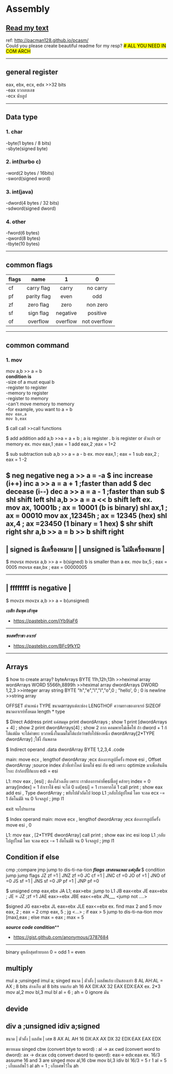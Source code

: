 # Assembly
## [Read my text](https://github.com/itsmebabysmiley/Assembly/blob/master/text)
ref:
http://pacman128.github.io/pcasm/  
Could you please create beautiful readme for my resp?
<mark># ALL YOU NEED IN COM ARCH </mark>
***
## general register 
eax, ebx, ecx, edx  >>32 bits  
    -eax บวกลบเลข  
    -ecx นับลูป  
***
## Data type  
### 1. char  
   -byte(1 bytes / 8 bits)  
   -sbyte(signed byte)  
### 2. int(turbo c)  
   -word(2 bytes / 16bits)  
   -sword(signed word)  
### 3. int(java)  
   -dword(4 bytes / 32 bits)    
   -sdword(signed dword)  
### 4. other
   -fword(6 bytes)  
   -qword(8 bytes)  
   -tbyte(10 bytes)  
***
## common flags
|flags |     name    |    1       |   0          |
|------|:-----------:|:----------:|:------------:|
|cf    | carry flag  |  carry     | no carry     |
|pf    | parity flag |  even      | odd          |
|zf    | zero flag   |  zero      | non zero     |     
|sf    | sign flag   |  negative  | positive     |     
|of    | overflow    |  overflow  | not overflow |         
***
## common command
### 1. mov  
mov a,b >> a = b\
**condition is**  
   -size of a must equal b\
   -register to register\
   -memory to register\
   -register to memory\
   -can't move memory to memory\
      -for example, you want to a = b\
         ```mov eax,a```\
         ```mov b,eax ```
         
$ call
call    >>call functions

$ add addition
add a,b >>a = a + b ; a is register . b is register or ตัวแปร or memory
ex.
  mov eax,1 ;eax = 1
  add eax,2 ;eax = 1+2

$ sub subtraction
sub a,b >> a = a - b
ex.
  mov eax,1 ; eax = 1
  sub eax,2 ; eax = 1 -2
  
$ neg negative
neg a >> a = -a
$ inc increase (i++)
inc a >> a = a + 1  ;faster than add
$ dec decease (i--)
dec a >> a = a - 1  ;faster than sub
$ shl shift left
shl a,b >> a = a << b shift left
ex.
  mov ax, 10001b  ; ax = 10001 (b is binary)
  shl ax,1        ; ax = 00010
  mov ax ,12345h  ; ax = 12345 (hex)
  shl ax,4        ; ax =23450 (1 binary = 1 hex)
$ shr shift right
shr a,b >> a = b >> b shift right
--------------------------------
| signed is มีเครื่องหมาย          |
| unsigned is ไม่มีเครื่องหมาย      |
--------------------------------
$ movsx
movsx a,b >> a = b(signed) b is smaller than a
ex.
  mov bx,5 ; eax = 0005
  movsx eax,bx  ; eax = 00000005
  
---------------------------
| ffffffff is negative    |
---------------------------

$ movzx
movzx a,b >> a = b(unsigned)

***********เบสิก อินพุด เอ้าพุด***********
*   https://pastebin.com/jYb9iaF6   
*************************************
***********ซอสศรีราชา อาเรย์***********
* https://pastebin.com/BFc9fkYD     
************************************

## Arrays
$ how to create array?
byteArrays BYTE  11h,12h,13h  >>heximal array
wordArrays WORD  5566h,8899h  >>heximal array
dwordArrays DWORD 1,2,3       >>integer array
string BYTE "h","e","l","l","o",0 ; "hello', 0 ; 0 is newline  >>string array

OFFSET ตำแหน่ง
TYPE ขนาดarrayแต่ละช่อง
LENGTHOF ความยางของอาเรย์
SIZEOF ขนาดอาเรย์ทั้งหมด length * type

$ Direct Address
print แค่สมมุด
print dwordArrays ; show 1
print [dwordArrays + 4] ; show 2
print dwordArrays[4] ; show 2
กาก คอมพายไม่เช็คให้ ถ้า dword + 1 ก้ได้แต่ผิด จะได้ค่าขยะ บวกหนึ่งในเมมไม่ได้แปลว่าขยับไปช่องหนึ่ง
dwordArray[2*TYPE dwordArray] ;ใช้งี้ กันพลาด

$ Indirect operand
.data
  dwordArray BYTE 1,2,3,4
.code
 
 main:
  move ecx , lengthof dwordArray    ;ecx ต้องการลูปกี่ครั้ง
  move esi , Offset dwordArray      ;source index ตัวที่เท่าไหล่ นิยมใช่ esi กับ edi เพราะ optimize มาเพื่อส้นตีนไรอะ ถ้าก้อปปี้ก้แบบ edi = esi 
  
 L1:
  mov eax , [esi] ; ต้องใส่วงเล็บ เพราะ เราต้องการค่าที่esiชี้อยู่ คล้ายๆ index = 0 array[index] = 1 ถ้าเราใช้ esi จะได้ 0 แต่[esi] = 1 เราอยากได้ 1
  call print      ; show eax
  add esi , Type dwordArray   ; ขยับไปตัวถัดไป
  loop L1 ;กลับไปลูปใหม่่ โดย จะลด ecx -= 1 อัตโนมัติ จน 0 จึงจลลูป ; jmp l1
  
  exit จบโปรแกรม
  
$ Index operand
main:
  move ecx , lengthof dwordArray    ;ecx ต้องการลูปกี่ครั้ง
  move esi , 0       
  
 L1:
  mov eax , [2*TYPE dwordArray]
  call print      ; show eax
  inc esi
  loop L1 ;กลับไปลูปใหม่่ โดย จะลด ecx -= 1 อัตโนมัติ จน 0 จึงจลลูป ; jmp l1

## Condition if else
  cmp ;compare
  jmp jump to dis-ti-na-tion
  *****flags เขาสอนแหละ แต่กุลืม*****
  $ condition jump
  jump flags
  JZ zf =1    | JNZ zf =0
  JC cf =1    | JNC cf =0
  JO of =1    | JNO of =0
  JS sf =1    | JNS sf =0
  JP pf =1    | JNP pf =0
  
  $ unsigned
  cmp eax,ebx
  JA L1; eax>ebx ;jump to L1
  JB eax<ebx
  JE eax=ebx ; JE = JZ ;zf =1
  JAE eax>=ebx
  JBE eax<=ebx
  JN___ <jump not ....>
  
  $signed
  JG eax>ebx
  JL eax<ebx
  JE eax = ebx
  JGE eax>=ebx
  JLE eax<=ebx
  ex. find max 2 and 5
    mov eax, 2        ; eax = 2
    cmp eax, 5        ;
    jg  <...>         ; if eax > 5  jump to dis-ti-na-tion
    mov [max],eax  ; else max = eax ; max = 5
    
***********source code condition*************
*  https://gist.github.com/anonymous/3787684
*********************************************
  
  binary ดูหลักสุดท้ายบอก 0 = odd 1 = even
 
## multiply
  mul a ;unsinged
  imul a; singed
  ขนาด | ตัวตั้ง | ผลลัพเก้บ เป้นสองเท่า
    8     AL      AH:AL  = AX ; 8 bits ล่างเก็บ al 8 bits บนเก้บ ah
    16    AX      DX:AX
    32    EAX     EDX:EAX
   ex. 2*3
      mov al,2
      mov bl,3
      mul bl
            al = 6 ; ah = 0 ignore มัน
## devide
  div a ;unsigned
  idiv a;signed
  -------------------------------
   ขนาด | ตัวตั้ง | ผลลัพ  | เศษ
    8     AX      AL       AH 
    16    DX:AX   AX       DX
    32    EDX:EAX EAX      EDX     
  
  ขยายเมม singed
  cbw (convert btye to word) : al -> ax
  cwd (convert word to dword): ax -> dx:ax
  cdq convert dword to qword): eax-> edx:eax
  ex. 16/3 assume 16 and 3 are singed
    mov al,16
    cbw
    mov bl,3
    idiv bl       16/3 = 5 r 1
        al = 5 ; เก็บผลลัพไว้ al
        ah = 1 ; เก็บเศษไว้ใน ah
